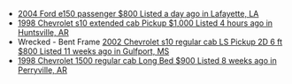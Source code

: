 - [2004 Ford e150 passenger $800 Listed a day ago in Lafayette, LA](https://www.facebook.com/marketplace/item/3651792531789244)
- [1998 Chevrolet s10 extended cab Pickup $1,000 Listed 4 hours ago in Huntsville, AR](https://www.facebook.com/marketplace/item/1067356858840770)
- Wrecked - Bent Frame [2002 Chevrolet s10 regular cab LS Pickup 2D 6 ft $800 Listed 11 weeks ago in Gulfport, MS](https://www.facebook.com/marketplace/item/1710044549625740)
- [1998 Chevrolet 1500 regular cab Long Bed $900 Listed 8 weeks ago in Perryville, AR](https://www.facebook.com/marketplace/item/2134913823646435)
